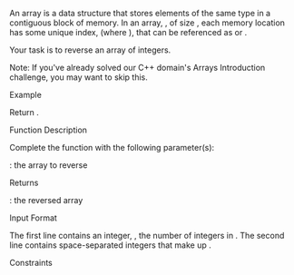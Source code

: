 An array is a data structure that stores elements of the same type in a contiguous block of memory. In an array, , of size , each memory location has some unique index,  (where ), that can be referenced as  or .

Your task is to reverse an array of integers.

Note: If you've already solved our C++ domain's Arrays Introduction challenge, you may want to skip this.

Example


Return .

Function Description

Complete the function  with the following parameter(s):

: the array to reverse

Returns

: the reversed array

Input Format

The first line contains an integer, , the number of integers in .
The second line contains  space-separated integers that make up .

Constraints